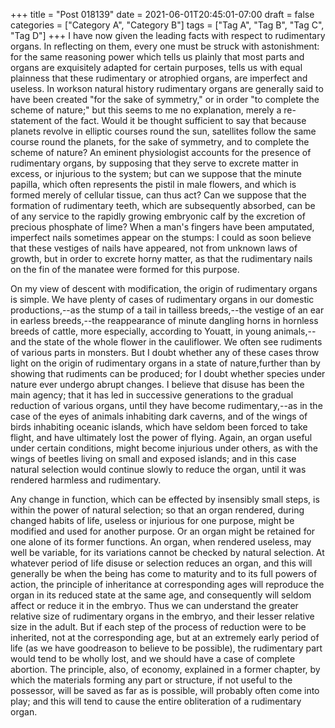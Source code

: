 +++
title = "Post 018139"
date = 2021-06-01T20:45:01-07:00
draft = false
categories = ["Category A", "Category B"]
tags = ["Tag A", "Tag B", "Tag C", "Tag D"]
+++
I have now given the leading facts with respect to rudimentary organs. In reflecting on them, every one must be struck with astonishment: for the same reasoning power which tells us plainly that most parts and organs are exquisitely adapted for certain purposes, tells us with equal plainness that these rudimentary or atrophied organs, are imperfect and useless. In workson natural history rudimentary organs are generally said to have been created "for the sake of symmetry," or in order "to complete the scheme of nature;" but this seems to me no explanation, merely a re-statement of the fact. Would it be thought sufficient to say that because planets revolve in elliptic courses round the sun, satellites follow the same course round the planets, for the sake of symmetry, and to complete the scheme of nature? An eminent physiologist accounts for the presence of rudimentary organs, by supposing that they serve to excrete matter in excess, or injurious to the system; but can we suppose that the minute papilla, which often represents the pistil in male flowers, and which is formed merely of cellular tissue, can thus act? Can we suppose that the formation of rudimentary teeth, which are subsequently absorbed, can be of any service to the rapidly growing embryonic calf by the excretion of precious phosphate of lime? When a man's fingers have been amputated, imperfect nails sometimes appear on the stumps: I could as soon believe that these vestiges of nails have appeared, not from unknown laws of growth, but in order to excrete horny matter, as that the rudimentary nails on the fin of the manatee were formed for this purpose.

On my view of descent with modification, the origin of rudimentary organs is simple. We have plenty of cases of rudimentary organs in our domestic productions,--as the stump of a tail in tailless breeds,--the vestige of an ear in earless breeds,--the reappearance of minute dangling horns in hornless breeds of cattle, more especially, according to Youatt, in young animals,--and the state of the whole flower in the cauliflower. We often see rudiments of various parts in monsters. But I doubt whether any of these cases throw light on the origin of rudimentary organs in a state of nature,further than by showing that rudiments can be produced; for I doubt whether species under nature ever undergo abrupt changes. I believe that disuse has been the main agency; that it has led in successive generations to the gradual reduction of various organs, until they have become rudimentary,--as in the case of the eyes of animals inhabiting dark caverns, and of the wings of birds inhabiting oceanic islands, which have seldom been forced to take flight, and have ultimately lost the power of flying. Again, an organ useful under certain conditions, might become injurious under others, as with the wings of beetles living on small and exposed islands; and in this case natural selection would continue slowly to reduce the organ, until it was rendered harmless and rudimentary.

Any change in function, which can be effected by insensibly small steps, is within the power of natural selection; so that an organ rendered, during changed habits of life, useless or injurious for one purpose, might be modified and used for another purpose. Or an organ might be retained for one alone of its former functions. An organ, when rendered useless, may well be variable, for its variations cannot be checked by natural selection. At whatever period of life disuse or selection reduces an organ, and this will generally be when the being has come to maturity and to its full powers of action, the principle of inheritance at corresponding ages will reproduce the organ in its reduced state at the same age, and consequently will seldom affect or reduce it in the embryo. Thus we can understand the greater relative size of rudimentary organs in the embryo, and their lesser relative size in the adult. But if each step of the process of reduction were to be inherited, not at the corresponding age, but at an extremely early period of life (as we have goodreason to believe to be possible), the rudimentary part would tend to be wholly lost, and we should have a case of complete abortion. The principle, also, of economy, explained in a former chapter, by which the materials forming any part or structure, if not useful to the possessor, will be saved as far as is possible, will probably often come into play; and this will tend to cause the entire obliteration of a rudimentary organ.
